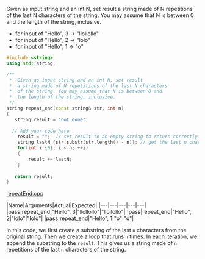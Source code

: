 Given as input string and an int N, set result a string made of N repetitions of the last N characters of the string. You may assume that N is between 0 and the length of the string, inclusive.

* for input of "Hello", 3 → "llollollo"
* for input of "Hello", 2 → "lolo"
* for input of "Hello", 1 → "o"

```cpp
#include <string>
using std::string;

/**
 *  Given as input string and an int N, set result 
 *  a string made of N repetitions of the last N characters 
 *  of the string. You may assume that N is between 0 and 
 *  the length of the string, inclusive. 
 */
string repeat_end(const string& str, int n)
{
   string result = "not done";
   
  // Add your code here
    result = "";  // set result to an empty string to return correctly
    string lastN {str.substr(str.length() - n)}; // get the last n characters
    for(int i {0}; i < n; ++i)
    {
        result += lastN;
    }
   
   return result;
}
```

[repeatEnd.cpp](https://codecheck.io/files/23020920564ub5dprbojbgty0c5av4kce3a)

|Name|Arguments|Actual|Expected|
|---|---|---|---|---|
|pass|repeat_end|"Hello", 3|"llollollo"|"llollollo"|
|pass|repeat_end|"Hello", 2|"lolo"|"lolo"|
|pass|repeat_end|"Hello", 1|"o"|"o"|

In this code, we first create a substring of the last `n` characters from the original string. Then we create a loop that runs `n` times. In each iteration, we append the substring to the `result`. This gives us a string made of `n` repetitions of the last `n` characters of the string.